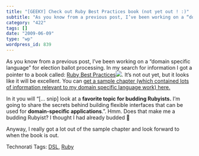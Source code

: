 ```yaml
---
title: "[GEEKY] Check out Ruby Best Practices book (not yet out ! :)"
subtitle: "As you know from a previous post, I’ve been working on a “domain specific language” for election bal..."
category: "422"
tags: []
date: "2009-06-09"
type: "wp"
wordpress_id: 839
---
```

As you know from a previous post, I’ve been working on a “domain specific language” for election ballot processing. In my search for information I got a pointer to a book called: [Ruby Best Practices](http://www.amazon.com/gp/product/0596523009?ie=UTF8&tag=blogbridge-20&linkCode=as2&camp=1789&creative=9325&creativeASIN=0596523009)![](http://www.assoc-amazon.com/e/ir?t=blogbridge-20&l=as2&o=1&a=0596523009). It’s not out yet, but it looks like it will be excellent.
You can [get a sample chapter (which contained lots of information relevant to my domain specific language work) here.](http://cachefly.oreilly.com/catalogs/Mastering_the_Dynamic_Toolkit.pdf)

In it you will “[… snip] look at a **favorite topic for budding Rubyists.** I’m going to share the secrets behind building flexible interfaces that can be used for **domain-specific applications**.”. Hmm. Does that make me a budding Rubyist? I thought I had already budded 🙂

Anyway, I really got a lot out of the sample chapter and look forward to when the book is out.

Technorati Tags: [DSL](http://technorati.com/tag/DSL), [Ruby](http://technorati.com/tag/Ruby)
